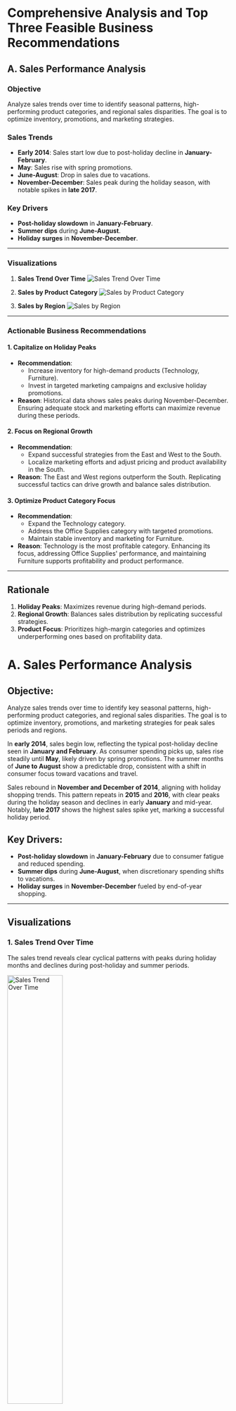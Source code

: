 # Comprehensive Analysis and Top Three Feasible Business Recommendations

## A. Sales Performance Analysis

### Objective
Analyze sales trends over time to identify seasonal patterns, high-performing product categories, and regional sales disparities. The goal is to optimize inventory, promotions, and marketing strategies.

### Sales Trends
- **Early 2014**: Sales start low due to post-holiday decline in **January-February**. 
- **May**: Sales rise with spring promotions.
- **June-August**: Drop in sales due to vacations.
- **November-December**: Sales peak during the holiday season, with notable spikes in **late 2017**.

### Key Drivers
- **Post-holiday slowdown** in **January-February**.
- **Summer dips** during **June-August**.
- **Holiday surges** in **November-December**.

---

### Visualizations

1. **Sales Trend Over Time**
   ![Sales Trend Over Time](Sales_Trend_Over_Time.png)

2. **Sales by Product Category**
   ![Sales by Product Category](Sales_By_Product_Category.png)

3. **Sales by Region**
   ![Sales by Region](Sales_By_Region.png)

---

### Actionable Business Recommendations

#### 1. Capitalize on Holiday Peaks
- **Recommendation**:
  - Increase inventory for high-demand products (Technology, Furniture).
  - Invest in targeted marketing campaigns and exclusive holiday promotions.
- **Reason**: Historical data shows sales peaks during November-December. Ensuring adequate stock and marketing efforts can maximize revenue during these periods.

#### 2. Focus on Regional Growth
- **Recommendation**:
  - Expand successful strategies from the East and West to the South.
  - Localize marketing efforts and adjust pricing and product availability in the South.
- **Reason**: The East and West regions outperform the South. Replicating successful tactics can drive growth and balance sales distribution.

#### 3. Optimize Product Category Focus
- **Recommendation**:
  - Expand the Technology category.
  - Address the Office Supplies category with targeted promotions.
  - Maintain stable inventory and marketing for Furniture.
- **Reason**: Technology is the most profitable category. Enhancing its focus, addressing Office Supplies' performance, and maintaining Furniture supports profitability and product performance.

---

## Rationale

1. **Holiday Peaks**: Maximizes revenue during high-demand periods.
2. **Regional Growth**: Balances sales distribution by replicating successful strategies.
3. **Product Focus**: Prioritizes high-margin categories and optimizes underperforming ones based on profitability data.







# A. Sales Performance Analysis

## Objective:
Analyze sales trends over time to identify key seasonal patterns, high-performing product categories, and regional sales disparities. The goal is to optimize inventory, promotions, and marketing strategies for peak sales periods and regions.

In **early 2014**, sales begin low, reflecting the typical post-holiday decline seen in **January and February**. As consumer spending picks up, sales rise steadily until **May**, likely driven by spring promotions. The summer months of **June to August** show a predictable drop, consistent with a shift in consumer focus toward vacations and travel.

Sales rebound in **November and December of 2014**, aligning with holiday shopping trends. This pattern repeats in **2015** and **2016**, with clear peaks during the holiday season and declines in early **January** and mid-year. Notably, **late 2017** shows the highest sales spike yet, marking a successful holiday period.

## Key Drivers:
- **Post-holiday slowdown** in **January-February** due to consumer fatigue and reduced spending.
- **Summer dips** during **June-August**, when discretionary spending shifts to vacations.
- **Holiday surges** in **November-December** fueled by end-of-year shopping.

---

## Visualizations

### 1. Sales Trend Over Time

The sales trend reveals clear cyclical patterns with peaks during holiday months and declines during post-holiday and summer periods.

<img src="Sales_Trend_Over_Time.png" alt="Sales Trend Over Time" width="50%" height="50%">

---

### 2. Sales by Product Category

Technology leads in total sales, closely followed by Furniture, while Office Supplies underperform slightly. This indicates where inventory and promotional focus should be.

<img src="Sales_By_Product_Category.png" alt="Sales by Product Category" width="50%" height="50%">

---

### 3. Sales by Region

The East and West regions lead in total sales, while the South underperforms, indicating potential for regional growth strategies.

<img src="Sales_By_Region.png" alt="Sales by Region" width="50%" height="50%">

---

## Actionable Business Recommendations

### 1. Capitalize on Holiday Peaks

- **Insight**: Sales consistently peak during **November and December**, driven by holiday shopping.
- **Recommendation**:
  - **Increase inventory** for high-demand products (especially **Technology** and **Furniture**) to ensure stock availability during the holiday season.
  - **Aggressive marketing**: Invest heavily in targeted digital and physical marketing campaigns leading up to and during the holiday months to capture maximum consumer interest.
  - **Exclusive holiday promotions**: Offer special holiday bundles or limited-time discounts to encourage higher transaction values.

### 2. Mitigate Post-Holiday Declines

- **Insight**: Sales significantly dip in **January and February** due to post-holiday consumer fatigue.
- **Recommendation**:
  - **New Year promotions**: Run New Year Resolution-themed promotions focusing on home office upgrades (for **Office Supplies**) and technology products that help people start the year strong (such as laptops and other work-related technology).
  - **Clearance sales**: Offer discounts on leftover holiday inventory to maintain sales momentum.
  - **Loyalty incentives**: Provide discounts or rewards to loyal customers who make purchases in **January and February** to encourage repeat business.

### 3. Boost Summer Sales

- **Insight**: Sales typically drop in **June through August**, likely due to shifting consumer priorities toward vacations and travel.
- **Recommendation**:
  - **Back-to-school campaigns**: Begin back-to-school promotions in **July** for **Office Supplies** and **Technology** categories, capturing early demand.
  - **Summer promotions**: Introduce summer-specific campaigns targeting **Technology** products that are portable and useful for vacations, such as laptops, tablets, and accessories.
  - **Seasonal product bundles**: Bundle slower-moving items with high-demand summer products (like travel-related tech) to boost sales and clear inventory.

### 4. Focus on Regional Growth

- **Insight**: The **East** and **West** regions consistently outperform the **South** in sales.
- **Recommendation**:
  - **Expand successful strategies**: Analyze what drives the higher performance in the **East** and **West** regions (e.g., marketing strategies, local consumer preferences) and replicate these tactics in the **South**.
  - **Localize marketing efforts**: Tailor marketing campaigns to resonate with regional preferences in the **South**—this could include special promotions or product offerings that align with local cultural events or consumer behavior.
  - **Regional pricing and product availability**: Assess whether product availability or pricing strategies in the **South** can be adjusted to drive more sales in this underperforming region.---

# B. Profitability Analysis 

## Objective:
Identify which customer segments (Consumer, Corporate, Home Office) drive the most sales and profit, and analyze average order sizes to determine which customer group offers the highest value. This will help in tailoring marketing and sales strategies to each segment.


## 1. Profit by Region

The **Profit by Region** chart shows clear differences in profitability across regions. The **East** and **West** regions outperform the **Central** and **South**, suggesting a need for targeted strategies to drive growth in underperforming areas.

<img src="ProfitByRegion.png" alt="Profit by Region" width="50%" height="50%">

### Key Insights:
1. **Top-Performing Regions**: The **East** and **West** regions generate the highest profits, showcasing strong market penetration.
2. **Underperformance in Central and South**: The **Central** and **South** regions show lower profit margins, indicating potential inefficiencies or lower demand.
3. **Growth Opportunity**: Strategic initiatives in the **South** region can improve profitability.

---

## 2. Profit by Product Category

The **Profit by Product Category** chart highlights that **Technology** is the most profitable category, while **Furniture** holds steady and **Office Supplies** lags behind.

<img src="ProfitByProductCategory.png" alt="Profit by Product Category" width="50%" height="50%">

### Key Insights:
1. **Technology Leads**: **Technology** is the most profitable category, outpacing others significantly.
2. **Furniture Stability**: While **Furniture** contributes well to profits, there’s room for optimization.
3. **Office Supplies Underperformance**: **Office Supplies** generate the lowest profits, suggesting a need for category reassessment.

---

## 3. Profit by Customer Segment

The **Profit by Customer Segment** chart shows that the **Consumer** segment drives the most profit, followed by **Corporate**, with **Home Office** underperforming.

<img src="ProfitByCustomerSegment.png" alt="Profit by Customer Segment" width="50%" height="50%">

### Key Insights:
1. **Consumer Dominates**: The **Consumer** segment generates the highest profit.
2. **Corporate Segment Potential**: The **Corporate** segment presents growth opportunities through targeted offerings.
3. **Home Office Underperformance**: This segment requires a more personalized strategy to boost profitability.

---

## Business Plan - Key Recommendations

### 1. Expand in Underperforming Regions
   - **Recommendation**: Focus on expanding operations and marketing efforts in the **South** and **Central** regions, using successful strategies from the **East** and **West** regions.

### 2. Boost Office Supplies and Furniture Categories
   - **Recommendation**: Enhance profitability in **Office Supplies** and **Furniture** through product bundling, cross-selling, and strategic pricing adjustments.

### 3. Target Corporate and Home Office Segments
   - **Recommendation**: Develop specialized solutions and services for the **Corporate** and **Home Office** segments, such as bulk discounts and enterprise-level services to drive profit growth.

---

This business plan leverages the key profitability insights from the **Regional**, **Product Category**, and **Customer Segment** analyses to drive strategic growth and optimize performance.


# C. Customer Segment Analysis

## 1. Sales and Profit by Customer Segment

This chart shows the breakdown of **Total Sales** and **Total Profit** for each customer segment: **Consumer**, **Corporate**, and **Home Office**. The data reveals distinct patterns in how each segment contributes to revenue and profitability.

<img src="Sales_and_Profit_by_Customer_Segment.png" alt="Sales and Profit by Customer Segment" width="50%" height="50%">

### Key Insights:
1. **Consumer Dominates in Sales**: The **Consumer** segment drives the highest total sales, making it the most crucial for overall revenue generation.
2. **Corporate Offers Balanced Profit**: The **Corporate** segment shows a good balance between sales and profit, contributing significantly to both, but with room for expansion.
3. **Home Office Lags Behind**: The **Home Office** segment generates the least profit, indicating a need for strategic adjustments in marketing or product offerings.

---

## 2. Average Order Size by Customer Value in Corporate and Home Office Segments

This chart divides the **Corporate** and **Home Office** segments by **High Value** and **Low Value** customers, based on average order size. It highlights differences in customer behavior within these segments.

<img src="Average_Order_Size_by_Customer_Segment.png" alt="Average Order Size by Customer Segment" width="50%" height="50%">

### Key Insights:
1. **High-Value Customers Spend More**: Both the **Corporate** and **Home Office** segments show significantly higher average order sizes for **High Value** customers.
2. **Low-Value Customers Dominate Volume**: While **Low Value** customers have smaller average order sizes, they likely contribute more in terms of volume, suggesting opportunities for upselling.
3. **Corporate Segment Shows Potential**: The **Corporate** segment, especially among **High Value** customers, presents an opportunity to tailor high-end products or services.

---

## Business Recommendations

### 1. **Focus on Expanding Corporate High-Value Customers**
   - **Recommendation**: The Corporate segment shows promise, especially among high-value customers. Develop specialized services or exclusive offers for this group to increase average order size and profitability.

### 2. **Revitalize Home Office Segment with Tailored Campaigns**
   - **Recommendation**: The Home Office segment lags in profitability. Create targeted marketing campaigns to upsell and cross-sell to **Low Value** customers, converting them into high-value customers through personalized offers and product bundles.

### 3. **Maximize Consumer Retention and Growth**
   - **Recommendation**: Given the dominance of the **Consumer** segment, invest in customer retention strategies, such as loyalty programs and personalized offers, to maintain and grow this segment’s contribution to both sales and profit.

---

These insights and recommendations provide actionable steps to enhance business performance by focusing on key customer segments and capitalizing on high-value opportunities.

# D. Discount Impact on Profit Analysis

## 1. Average Profit by Discount Level

This chart shows the **average profit** across different discount levels (**Low**, **Medium**, and **High**). It highlights how varying discount rates affect profitability.

<img src="AverageProfitbyDiscountLevel.png" alt="Average Profit by Discount Level" width="50%" height="50%">

### Key Insights:
1. **Low Discounts Maximize Profit**: Low discounts (0-10%) result in the highest average profit, showing that smaller discounts effectively drive sales without heavily eroding margins.
2. **Medium Discounts Reduce Profit**: Medium discounts (10-20%) significantly reduce average profit, but still maintain a positive profit margin.
3. **High Discounts Are Unprofitable**: High discounts (20-50%) lead to negative profits, meaning deep discounts should be used sparingly.

---

## 2. Discounts vs Profit

This scatter plot illustrates the relationship between individual **discount rates** and **profit** across transactions. It helps identify how discounts affect profitability on a per-transaction basis.

<img src="Discounts_vs_Profit.png" alt="Discounts vs Profit" width="50%" height="50%">

### Key Insights:
1. **Negative Profit at High Discounts**: Transactions with higher discount rates frequently result in negative profits, suggesting that deep discounts often lead to losses.
2. **Profits Cluster Around Low Discounts**: Profitable transactions tend to cluster around lower discount rates, supporting the idea that small discounts are more sustainable.
3. **High Discount Variability**: Higher discounts introduce variability, with many resulting in losses, reinforcing the need to limit deep discounts.

---

## 3. Profit Distribution by Discount Level

This box plot shows the **distribution of profit** across **Low**, **Medium**, and **High** discount levels, highlighting the range and outliers for each category.

<img src="ProfitDistributionbyDiscountLevel.png" alt="Profit Distribution by Discount Level" width="50%" height="50%">

### Key Insights:
1. **Low Discounts Yield Consistent Profits**: Low discounts offer a more consistent range of positive profits, with fewer outliers and variability.
2. **High Discounts Have Wide Profit Variability**: High discount levels show a wide range of profit variability, with most values falling below zero.
3. **Medium Discounts Lead to Unstable Profits**: The medium discount range still sees some negative profit outliers, but generally maintains a balance between higher volume and profitability.

---

## 4. Profit Trend Over Time by Discount Level

This chart tracks the **profit trend** over time (by year) for each discount level, showing how discounts have affected profitability over several years.

<img src="ProfitTrendOverTimebyDiscountLevel.png" alt="Profit Trend Over Time by Discount Level" width="50%" height="50%">

### Key Insights:
1. **High Discounts Consistently Unprofitable**: The negative profit trend for high discounts remains consistent over time, showing little improvement in their effectiveness.
2. **Low Discounts Maintain Profitability**: Low discounts show steady positive profits year over year, proving to be the most reliable strategy for maintaining healthy margins.
3. **Medium Discounts Show Fluctuations**: Medium discounts have fluctuated, but generally show a downward trend, indicating a need for caution when offering medium-level discounts.

---

## **Business Recommendations**

### 1. **Limit High Discounts**:
   - **Insight**: High discounts consistently result in negative profits and should be avoided for most products. Reserve deep discounts for special cases, such as clearance sales, where volume and inventory management take priority.

### 2. **Focus on Low Discounts**:
   - **Insight**: Low discounts (0-10%) provide the best balance between sales volume and profitability. Implementing smaller discounts across most products will drive sales while maintaining healthy profit margins.

### 3. **Monitor Medium Discounts Strategically**:
   - **Insight**: Medium discounts (10-20%) show mixed results. Regularly monitor their impact on profit margins and consider adjusting based on product performance and market conditions. Tailor these discounts for specific segments or promotional periods where the tradeoff between profit and volume is justified.

---

These insights and recommendations provide a data-driven approach to optimize discount strategies, balancing profitability and sales growth.

# E. Shipping Mode Impact on Sales and Profit Analysis

## Objective:
The goal is to analyze how different shipping modes (First Class, Same Day, Second Class, Standard Class) impact both **Total Sales** and **Profit**. Additionally, we will evaluate the **Average Profit per Order** for each shipping mode to determine the most profitable shipping methods.

---

## 1. Total Sales and Profit by Shipping Mode

This chart shows the **Total Sales** and **Total Profit** for each shipping mode. It helps us understand which shipping modes are driving the most revenue and profit.

<img src="TotalSalesandProfitbyShippingMode.png" alt="Total Sales and Profit by Shipping Mode" width="50%" height="50%">

### Key Insights:
1. **Standard Class dominates in sales and profit**: Standard Class accounts for the highest sales and profit, indicating it is the most widely used and cost-effective shipping mode.
2. **First Class and Second Class are profitable**: Both First Class and Second Class generate decent sales and profit, but they lag behind Standard Class in total revenue.
3. **Same Day generates the least profit**: Same Day shipping shows significantly lower sales and profit, suggesting that it is either underutilized or less profitable compared to other shipping modes.

---

## 2. Average Profit per Order by Shipping Mode

This chart illustrates the **Average Profit per Order** for each shipping mode, allowing us to assess the efficiency of each method in terms of profitability per transaction.

<img src="AverageProfitperOrderbyShippingMode.png" alt="Average Profit per Order by Shipping Mode" width="50%" height="50%">

### Key Insights:
1. **Profit per order is consistent across shipping modes**: All shipping modes show similar average profit per order, indicating that the profitability per transaction remains stable regardless of the shipping method.
2. **First Class has slightly higher average profit**: Although all modes perform similarly, First Class exhibits a slightly higher average profit per order, making it a favorable option for higher-value customers.
3. **Same Day shipping is efficient**: Despite its lower total sales and profit, Same Day shipping still maintains a solid average profit per order, indicating it may be profitable when used selectively.

---

## Business Recommendations:

1. **Focus on expanding Standard Class shipping**:
   - **Insight**: Standard Class generates the highest sales and profit, making it a cost-effective option. Consider increasing its availability or promoting it further as a default shipping option.
   
2. **Maximize First Class for premium customers**:
   - **Insight**: First Class shows a slightly higher average profit per order. Consider positioning it as a premium service for high-value customers who are willing to pay more for faster delivery times.

3. **Analyze Same Day shipping further**:
   - **Insight**: Same Day shipping generates the lowest total sales and profit, yet maintains a stable average profit per order. Investigate the demand for Same Day delivery and explore whether adjusting pricing or availability could increase its usage without compromising profit margins.

---

These recommendations aim to optimize shipping strategies by focusing on the most profitable modes while also exploring opportunities to improve underperforming methods.


# F. Top 10 Products by Sales and Profit Analysis

### Objective

The primary objective is to determine which products contribute the most to the company's revenue and profit. This involves identifying the top 10 products by total sales and profit, and comparing their performance to assess not only their popularity but also their profitability.

### Methodology

1. **Identify Top Products:**
   - Determine the top 10 products by total sales.
   - Determine the top 10 products by total profit.

2. **Compare Performance:**
   - Analyze and compare the sales and profit of these products to identify high performers in both categories.

### Insights from the Graphs

#### 1. Sales Performance

![Top 10 Products by Sales](top_10_products_by_sales.png)

**Insight 1:** The top 10 products by sales are characterized by high transaction volumes, indicating strong market demand. Products in this category have the highest revenue contributions, suggesting they are popular among customers.

**Insight 2:** There may be a concentration of high sales among a few products, with the rest of the top 10 products contributing significantly less. This concentration could indicate potential for diversifying the product portfolio to spread sales more evenly.

**Insight 3:** The products that drive high sales might not always align with the most profitable ones. This discrepancy can highlight opportunities to refine pricing strategies or improve cost management for higher revenue products.

#### 2. Profit Performance

![Top 10 Products by Profit](top_10_products_by_profit.png)

**Insight 1:** The top 10 products by profit demonstrate that while some products are popular, their profitability varies. This suggests that high sales do not necessarily equate to high profit margins.

**Insight 2:** Products with high profitability but lower sales could represent opportunities for growth. Enhancing marketing or sales strategies for these products might improve their market presence and overall profitability.

**Insight 3:** Products with both high sales and high profits are crucial for the company’s financial health. These products should be prioritized for continued investment and development to sustain their performance.

### Business Recommendations

1. **Optimize Product Portfolio:**
   - Focus on products that exhibit both high sales and high profit. Ensure that resources are allocated efficiently to maintain and boost the performance of these key products.

2. **Revise Pricing and Cost Strategies:**
   - Evaluate pricing strategies and cost structures for products with high sales but lower profits. Adjust pricing or cost management practices to enhance profitability while maintaining competitive market positioning.

3. **Explore Growth Opportunities:**
   - Identify and invest in products with high profitability but lower sales potential. Develop targeted marketing campaigns or expand distribution channels to increase their market reach and overall contribution to revenue and profit.
  
